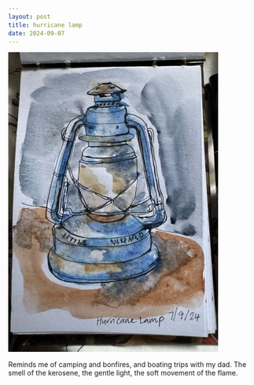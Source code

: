 ```yaml
---
layout: post
title: hurricane lamp
date: 2024-09-07
---
```


![GitHub Image](/images/hurricanelamp.jpg)

Reminds me of camping and bonfires, and boating trips with my dad. The smell of the kerosene, the gentle light, the soft movement of the flame.  
